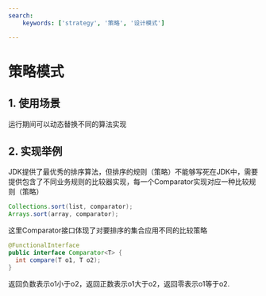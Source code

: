 ```yaml
---
search:
    keywords: ['strategy', '策略', '设计模式']

---
```


# 策略模式

## 1. 使用场景
运行期间可以动态替换不同的算法实现

## 2. 实现举例
JDK提供了最优秀的排序算法，但排序的规则（策略）不能够写死在JDK中，需要提供包含了不同业务规则的比较器实现，每一个Comparator实现对应一种比较规则（策略）

```java
Collections.sort(list, comparator);
Arrays.sort(array, comparator);
```

这里Comparator接口体现了对要排序的集合应用不同的比较策略

```java
@FunctionalInterface
public interface Comparator<T> {
  int compare(T o1, T o2);
}
```
返回负数表示o1小于o2，返回正数表示o1大于o2，返回零表示o1等于o2.




